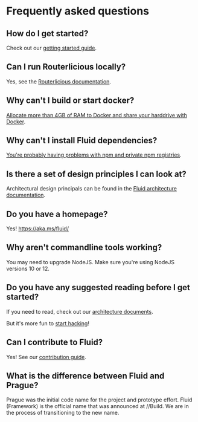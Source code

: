 # Frequently asked questions

## How do I get started?

Check out our [getting started guide](../guide/README.md).

## Can I run Routerlicious locally?

Yes, see the [Routerlicious documentation](../architecture/server/README.md).

## Why can't I build or start docker?

[Allocate more than 4GB of RAM to Docker and share your harddrive with Docker](https://stackoverflow.microsoft.com/questions/137472/im-getting-docker-build-error-number-137).

## Why can't I install Fluid dependencies?

[You're probably having problems with npm and private npm registries](https://stackoverflow.microsoft.com/questions/137930/npm-install-fails-with-auth-issues/137931#137931).

## Is there a set of design principles I can look at?

Architectural design principals can be found in the [Fluid architecture documentation](../how/README.md).

## Do you have a homepage?

Yes! <https://aka.ms/fluid/>

## Why aren't commandline tools working?

You may need to upgrade NodeJS. Make sure you're using NodeJS versions 10 or 12.

## Do you have any suggested reading before I get started?

If you need to read, check out our [architecture documents](../architecture/README.md).

But it's more fun to [start hacking](../guide/yo-fluid.md)!

## Can I contribute to Fluid?

Yes! See our [contribution guide](../contributing/README.md).

## What is the difference between Fluid and Prague?

Prague was the initial code name for the project and prototype effort. Fluid (Framework) is the official name that was
announced at //Build. We are in the process of transitioning to the new name.
